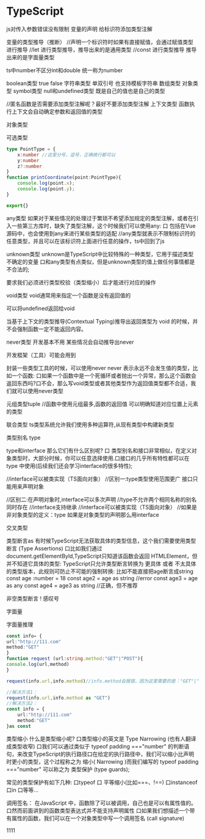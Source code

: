 # TypeScript
js对传入参数错误没有限制
变量的声明
给标识符添加类型注解

变量的类型推导（推断）
//声明一个标识符时如果有直接赋值，会通过赋值类型进行推导
//let 进行类型推导，推导出来的是通用类型
//const 进行类型推导 推导出来的是字面量类型

ts中number不区分int和double 统一称为number

boolean类型 true false
字符串类型 单双引号 也支持模板字符串
数组类型
对象类型
symbol类型
null和undefined类型
既是自己的值也是自己的类型

//匿名函数是否需要添加类型注解呢？最好不要添加类型注解
上下文类型
函数执行上下文会自动确定参数和返回值的类型


对象类型

可选类型
```ts
type PointType = {
    x:number //这里分号，逗号，正确换行都可以
    y:number
    z?:number
}
function printCoordinate(point:PointType){
    console.log(point.x);
    console.log(point.y);
}

export{}
```



any类型
如果对于某些情况的处理过于繁琐不希望添加规定的类型注解，或者在引入一些第三方库时，缺失了类型注解，这个时候我们可以使用any:
口 包括在Vue源码中，也会使用到any来进行某些类型的适配
//any类型就表示不限制标识符的任意类型，并且可以在该标识符上面进行任意的操作，ts中回到了js


unknown类型
unknown是TypeScript中比较特殊的一种类型，它用于描述类型不确定的变量
口和any类型有点类似，但是unknown类型的值上做任何事情都是不合法的;

要求我们必须进行类型校验（类型缩小）后才能进行对应的操作

void类型
void通常用来指定一个函数是没有返回值的

可以将undefined返回给void

当基于上下文的类型推导(Contextual Typing)推导出返回类型为 void 的时候，并不会强制函数一定不能返回内容。


never类型
开发基本不用 某些情况会自动推导出never

开发框架（工具）可能会用到

封装一些类型工具的时候，可以使用never 
never 表示永远不会发生值的类型，比如一个函数:
口如果一个函数中是一个死循环或者抛出一个异常，那么这个函数会返回东西吗?口不会，那么写void类型或者其他类型作为返回值类型都不合适，我们就可以使用never类型

元组类型tuple
//函数中使用元组最多,函数的返回值
可以明确知道对应位置上元素的类型


联合类型
ts类型系统允许我们使用多种运算符,从现有类型中构建新类型

类型别名
type

type和interface
那么它们有什么区别呢?
口 类型别名和接口非常相似，在定义对象类型时，大部分时候，你可以任意选择使用.口接口的几乎所有特性都可以在 type 中使用(后续我们还会学习interface的很多特性);


//interface可以被类实现（TS面向对象）
//区别一:type类型使用范围更广 接口只能用来声明对象

//区别二:在声明对象时,interface可以多次声明
//type不允许两个相同名称的别名同时存在
//interface支持继承
//interface可以被类实现（TS面向对象）
//如果是非对象类型的定义：type 如果是对象类型的声明那么用interface


交叉类型


类型断言as
有时候TypeScript无法获取具体的类型信息，这个我们需要使用类型断言 (Type Assertions)
口比如我们通过 document.getElementByld,TypeScript只知道该函数会返回 HTMLElement，但并不知道它具体的类型:
TypeScript只允许类型断言转换为 更具体 或者 不太具体 的类型版本，此规则可防止不可能的强制转换:
比如不能直接把age断言成string
const age :number = 18
const age2 = age as string //error
const age3 = age as any
const age4 = age3 as string //正确，但不推荐


非空类型断言
! 感叹号

字面量

字面量推理
```ts
const info= {
url:"http://111.com"
method:"GET"
}
function request (url:string.method:"GET"|"POST"){
console.log(url,method)
}

request(info.url,info.method)//info.method会报错，因为这里需要的是："GET"|"POST"类型，而传递的值是一个string类型,值为"GET"
```
```ts
//解决方法1：
request(info.url,info.method as "GET")
//解决方法2：
const info = {
    url:"http://111.com"
    method:"GET"
}as const 
```


类型缩小
什么是类型缩小呢?
口类型缩小的英文是 Type Narrowing (也有人翻译成类型收窄)
口我们可以通过类似于 typeof padding ==="number" 的判断语句，来改变TypeScript的执行路径口在给定的执行路径中，我们可以缩小比声明时更小的类型，这个过程称之为 缩小( Narrowing )而我们编写的 typeof padding ==="number" 可以称之为 类型保护 (type guards);

常见的类型保护有如下几种:
口typeof
口 平等缩小(比如===、!==)
口instanceof
口in
口等等...

调用签名：
在JavaScript 中，函数除了可以被调用，自己也是可以有属性值的。
口然而前面讲到的函数类型表达式并不能支持声明属性
口如果我们想描述一个带有属性的函数，我们可以在一个对象类型中写一个调用签名 (call signature)



1111